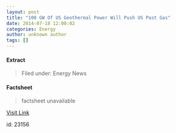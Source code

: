```yaml
---
layout: post
title: "100 GW Of US Geothermal Power Will Push US Past Gas"
date: 2014-07-18 12:00:02
categories: Energy
author: unknown author
tags: []
---
```



#### Extract
>Filed under: Energy News

#### Factsheet
>factsheet unavailable

[Visit Link](http://feeds.importantmedia.org/~r/IM-cleantechnica/~3/D2VjN6xYgsU/)

id:   23156

